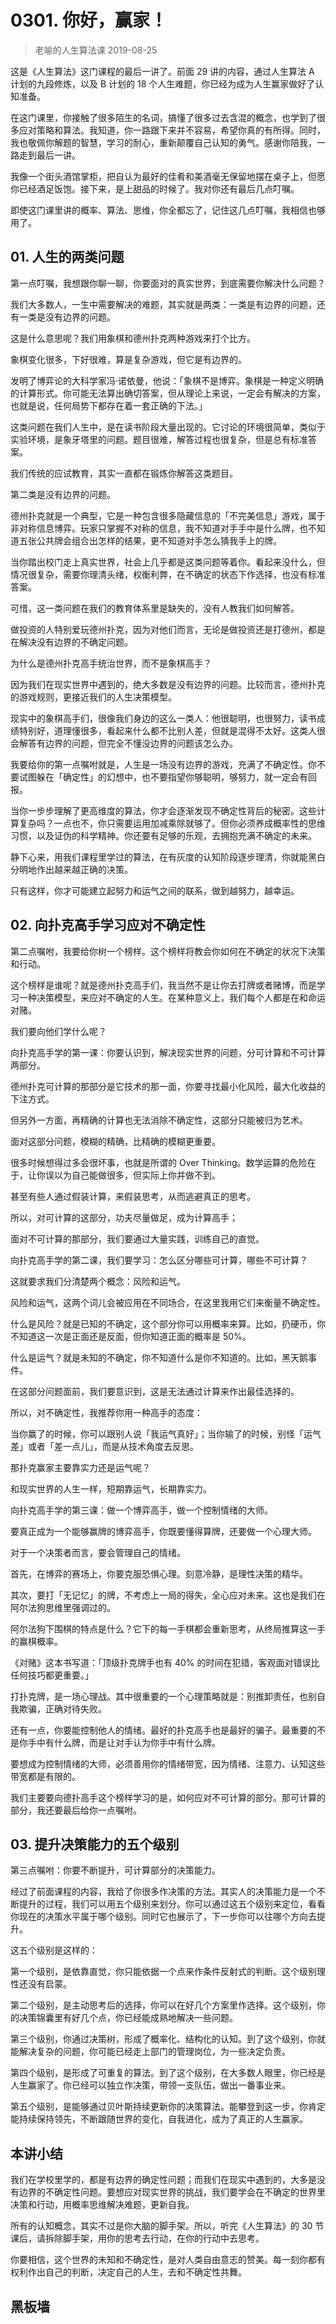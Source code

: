 # 0301. 你好，赢家！
> 老喻的人生算法课
2019-08-25

这是《人生算法》这门课程的最后一讲了。前面 29 讲的内容，通过人生算法 A 计划的九段修炼，以及 B 计划的 18 个人生难题，你已经为成为人生赢家做好了认知准备。

在这门课里，你接触了很多陌生的名词，搞懂了很多过去含混的概念，也学到了很多应对策略和算法。我知道，你一路跟下来并不容易，希望你真的有所得。同时，我也敬佩你解题的智慧，学习的耐心，重新颠覆自己认知的勇气。感谢你陪我，一路走到最后一讲。

我像一个街头酒馆掌柜，把自认为最好的佳肴和美酒毫无保留地摆在桌子上，但愿你已经酒足饭饱。接下来，是上甜品的时候了。我对你还有最后几点叮嘱。

即使这门课里讲的概率、算法、思维，你全都忘了，记住这几点叮嘱，我相信也够用了。

## 01. 人生的两类问题

第一点叮嘱，我想跟你聊一聊，你要面对的真实世界，到底需要你解决什么问题？

我们大多数人，一生中需要解决的难题，其实就是两类：一类是有边界的问题，还有一类是没有边界的问题。

这是什么意思呢？我们用象棋和德州扑克两种游戏来打个比方。

象棋变化很多，下好很难，算是复杂游戏，但它是有边界的。

发明了博弈论的大科学家冯·诺依曼，他说：「象棋不是博弈。象棋是一种定义明确的计算形式。你可能无法算出确切答案，但从理论上来说，一定会有解决的方案，也就是说，任何局势下都存在着一套正确的下法。」

这类问题在我们人生中，是在读书阶段大量出现的。它讨论的环境很简单，类似于实验环境，是象牙塔里的问题。题目很难，解答过程也很复杂，但是总有标准答案。

我们传统的应试教育，其实一直都在锻炼你解答这类题目。

第二类是没有边界的问题。

德州扑克就是一个典型，它是一种包含很多隐藏信息的「不完美信息」游戏，属于非对称信息博弈。玩家只掌握不对称的信息，我不知道对手手中是什么牌，也不知道五张公共牌会组合出怎样的结果，更不知道对手怎么猜我手上的牌。

当你踏出校门走上真实世界，社会上几乎都是这类问题等着你。看起来没什么，但情况很复杂，需要你理清头绪，权衡利弊，在不确定的状态下作选择，也没有标准答案。

可惜，这一类问题在我们的教育体系里是缺失的，没有人教我们如何解答。

做投资的人特别爱玩德州扑克，因为对他们而言，无论是做投资还是打德州，都是在解决没有边界的不确定问题。

为什么是德州扑克高手统治世界，而不是象棋高手？

因为我们在现实世界中遇到的，绝大多数是没有边界的问题。比较而言，德州扑克的游戏规则，更接近我们的人生决策模型。

现实中的象棋高手们，很像我们身边的这么一类人：他很聪明，也很努力，读书成绩特别好，道理懂很多，看起来什么都不比别人差，但就是混得不太好。这类人很会解答有边界的问题，但完全不懂没边界的问题该怎么办。

我要给你的第一点嘱咐就是，人生是一场没有边界的游戏，充满了不确定性。你不要试图躲在「确定性」的幻想中，也不要指望你够聪明，够努力，就一定会有回报。

当你一步步理解了更高维度的算法，你才会逐渐发现不确定性背后的秘密。这些计算复杂吗？一点也不，你只需要运用加减乘除就够了。但你必须养成概率性的思维习惯，以及证伪的科学精神。你还要有足够的乐观，去拥抱充满不确定的未来。

静下心来，用我们课程里学过的算法，在有灰度的认知阶段逐步理清，你就能黑白分明地作出越来越正确的决策。

只有这样，你才可能建立起努力和运气之间的联系，做到越努力，越幸运。

## 02. 向扑克高手学习应对不确定性

第二点嘱咐，我要给你树一个榜样。这个榜样将教会你如何在不确定的状况下决策和行动。

这个榜样是谁呢？就是德州扑克高手们，我当然不是让你去打牌或者赌博，而是学习一种决策模型，来应对不确定的人生。在某种意义上，我们每个人都是在和命运对赌。

我们要向他们学什么呢？

向扑克高手学的第一课：你要认识到，解决现实世界的问题，分可计算和不可计算两部分。

德州扑克可计算的那部分是它技术的那一面，你要寻找最小化风险，最大化收益的下注方式。

但另外一方面，再精确的计算也无法消除不确定性，这部分只能被归为艺术。

面对这部分问题，模糊的精确，比精确的模糊更重要。

很多时候想得过多会很坏事，也就是所谓的 Over Thinking。数学运算的危险在于，让你误以为自己能做很多，但实际上你并做不到。

甚至有些人通过假装计算，来假装思考，从而逃避真正的思考。

所以，对可计算的这部分，功夫尽量做足，成为计算高手；

面对不可计算的那部分，我们要通过大量实践，训练自己的直觉。

向扑克高手学的第二课，我们要学习：怎么区分哪些可计算，哪些不可计算？

这就要求我们分清楚两个概念：风险和运气。

风险和运气，这两个词儿会被应用在不同场合，在这里我用它们来衡量不确定性。

什么是风险？就是已知的不确定，这个部分你可以用概率来算。比如，扔硬币，你不知道这一次是正面还是反面，但你知道正面的概率是 50%。

什么是运气？就是未知的不确定，你不知道什么是你不知道的。比如，黑天鹅事件。

在这部分问题面前，我们要意识到，这是无法通过计算来作出最佳选择的。

所以，对不确定性，我推荐你用一种高手的态度：

当你赢了的时候，你可以跟别人说「我运气真好」；当你输了的时候，别怪「运气差」或者「差一点儿」，而是从技术角度去反思。

那扑克赢家主要靠实力还是运气呢？

和现实世界的人生一样，短期靠运气，长期靠实力。

向扑克高手学的第三课：做一个博弈高手，做一个控制情绪的大师。

要真正成为一个能够赢牌的博弈高手，你既要懂得算牌，还要做一个心理大师。

对于一个决策者而言，要会管理自己的情绪。

首先，在博弈的赛场上，你要克服恐惧心理。刻意冷静，是理性决策的精华。

其次，要打「无记忆」的牌，不考虑上一局的得失，全心应对未来。这也是我们在阿尔法狗思维里强调过的。

阿尔法狗下围棋的特点是什么？它下的每一手棋都会重新思考，从终局推算这一手的赢棋概率。

《对赌》这本书写道：「顶级扑克牌手也有 40% 的时间在犯错，客观面对错误比任何技巧都更重要。」

打扑克牌，是一场心理战。其中很重要的一个心理策略就是：别推卸责任，也别自我欺骗，正确对待失败。

还有一点，你要能控制他人的情绪。最好的扑克高手也是最好的骗子。最重要的不是你手中有什么牌，而是让对手认为你手中有什么牌。

要想成为控制情绪的大师，必须善用你的情绪带宽，因为情绪、注意力、认知这些带宽都是有限的。

我们主要要向德扑高手这个榜样学习的是，如何应对不可计算的部分。那可计算的部分，我还要最后给你一点嘱咐。

## 03. 提升决策能力的五个级别

第三点嘱咐：你要不断提升，可计算部分的决策能力。

经过了前面课程的内容，我给了你很多作决策的方法。其实人的决策能力是一个不断提升的过程，我们可以用五个级别来划分。你可以通过这五个级别来定位，看看你现在的决策水平属于哪个级别。同时它也展示了，下一步你可以往哪个方向去提升。

这五个级别是这样的：

第一个级别，是依靠直觉，你只能依据一个点来作条件反射式的判断。这个级别理性还没有启蒙。

第二个级别，是主动思考后的选择，你可以在好几个方案里作选择。这个级别，你的决策锦囊里有好几个点，你已经能成熟地解决一些问题。

第三个级别，你通过决策树，形成了概率化、结构化的认知。到了这个级别，你就能解决复杂的问题，你可能已经走上部门的管理岗位，为一些决定负责。

第四个级别，是形成了可重复的算法。到了这个级别，在大多数人眼里，你已经是人生赢家了。你已经可以独立作决策，带领一支队伍，做出一番事业来。

第五个级别，是能够通过贝叶斯持续更新你的决策算法。能攀登到这一步，你肯定能持续保持领先，不断跟随世界的变化，自我进化，成为了真正的人生赢家。

## 本讲小结

我们在学校里学的，都是有边界的确定性问题；而我们在现实中遇到的，大多是没有边界的不确定性问题。要想应对现实世界的挑战，我们要学会在不确定的世界里决策和行动，用概率思维解决难题，更新自我。

所有的认知概念，其实不过是你大脑的脚手架。所以，听完《人生算法》的 30 节课后，请拆除脚手架，用你的思考去行动，在你的行动中去思考。

你要相信，这个世界的未知和不确定性，是对人类自由意志的赞美。每一刻你都有权利作出自己的判断，决定自己的人生，去和不确定性共舞。

## 黑板墙


